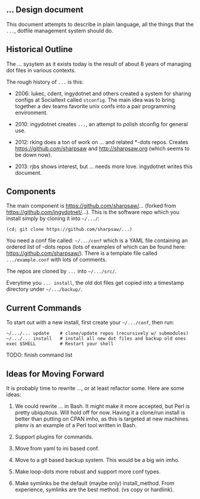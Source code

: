 ## ... Design document

This document attempts to describe in plain language, all the things that the
`...`, dotfile management system should do.

## Historical Outline

The ... sysytem as it exists today is the result of about 8 years of managing
dot files in various contexts.

The rough history of `...` is this:

* 2006: lukec, cdent, ingydotnet and others created a system for sharing
  configs at Socialtext called `stconfig`. The main idea was to bring together
  a dev teams favorite unix confs into a pair programming environment.

* 2010: ingydotnet creates `...`, an attempt to polish stconfig for general
  use.

* 2012: rking does a ton of work on ... and related *-dots repos. Creates
  https://github.com/sharpsaw and http://sharpsaw.org (which seems to be down
  now).

* 2013: rjbs shows interest, but ... needs more love. ingydotnet writes this
  document.

## Components

The main component is https://github.com/sharpsaw/... (forked from
https://github.com/ingydotnet/...). This is the software repo which you install
simply by cloning it into `~/.../`:

    (cd; git clone https://github.com/sharpsaw/...)

You need a conf file called: `~/.../conf` which is a YAML file containing an
ordered list of -dots repos (lots of examples of which can be found here:
https://github.com/sharpsaw/). There is a template file called
`.../example.conf` with lots of comments.

The repos are cloned by `...` into `~/.../src/`.

Everytime you `... install`, the old dot files get copied into a timestamp
directory under `~/.../backup/`.

## Current Commands

To start out with a new install, first create your `~/.../conf`, then run:

    ~/.../... update    # clone/update repos (recursively w/ submodules)
    ~/.../... install   # install all new dot files and backup old ones
    exec $SHELL         # Restart your shell

TODO: finish command list

## Ideas for Moving Forward

It is probably time to rewrite ..., or at least refactor some. Here are some
ideas:

1) We could rewrite ... in Bash. It might make it more accepted, but Perl is
   pretty ubiquitous. Will hold off for now. Having it a clone/run install is
   better than putting on CPAN imho, as this is targeted at new machines. plenv
   is an example of a Perl tool written in Bash.

2) Support plugins for commands.

3) Move from yaml to ini based conf.

4) Move to a git based backup system. This would be a big win imho.

5) Make loop-dots more robust and support more conf types.

6) Make symlinks be the default (maybe only) install_method. From experience,
   symlinks are the best method. (vs copy or hardlink).

